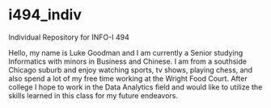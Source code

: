 # i494_indiv
Individual Repository for INFO-I 494

Hello, my name is Luke Goodman and I am currently a Senior studying Informatics with minors in Business and Chinese. I am from a southside Chicago suburb and enjoy watching sports, tv shows, playing chess, and also spend a lot of my free time working at the Wright Food Court. After college I hope to work in the Data Analytics field and would like to utilize the skills learned in this class for my future endeavors.  
